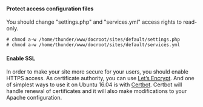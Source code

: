 #### Protect access configuration files

You should change "settings.php" and "services.yml" access rights to read-only.

```
# chmod a-w /home/thunder/www/docroot/sites/default/settings.php
# chmod a-w /home/thunder/www/docroot/sites/default/services.yml
```

#### Enable SSL

In order to make your site more secure for your users, you should enable HTTPS access. As certificate authority, you can use [Let’s Encrypt](https://letsencrypt.org).
And one of simplest ways to use it on Ubuntu 16.04 is with [Certbot](https://certbot.eff.org). Certbot will handle renewal of certificates and it will also make modifications to your Apache configuration.
